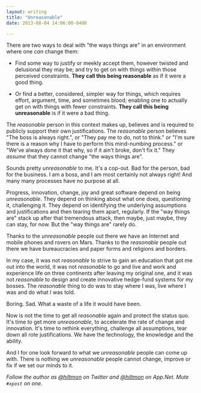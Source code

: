 ```yaml
---
layout: writing
title: "Unreasonable"
date: 2013-08-04 14:06:00-0400

---
```


There are two ways to deal with "the ways things are" in an environment where one *can* change them:

* Find some way to justify or meekly accept them, however twisted and delusional they may be; and try to get on with things within those perceived constraints. **They call this being reasonable** as if it were a good thing.

* Or find a better, considered, simpler way for things, which requires effort, argument, time, and sometimes blood; enabling one to actually get on with things with fewer constraints. **They call this being unreasonable** is if it were a bad thing.

The *reasonable* person in this context makes up, believes and is required to publicly support their own justifications. The *reasonable* person believes "The boss is always right.", or "They pay me to do, not to think." or "I'm sure there is a reason why I have to perform this mind-numbing process." or "We've always done it that why, so if it ain't broke, don't fix it." They *assume* that they cannot change "the ways things are".

Sounds pretty *unreasonable* to me. It's a cop-out. Bad for the person, bad for the business. I am a boss, and I am most certainly not always right! And many many processes have no purpose at all.

Progress, innovation, change, joy and great software depend on being *unreasonable*. They depend on thinking about what one does, questioning it, challenging it. They depend on identifying the underlying assumptions and justifications and then tearing them apart, regularly. If the "way things are" stack up after that tremendous attack, then maybe, just maybe, they can stay, for now. But the "way things are" rarely do.

Thanks to the *unreasonable* people out there we have an Internet and mobile phones and rovers on Mars. Thanks to the *reasonable* people out there we have bureaucracies and paper forms and religions and borders.

In my case, it was not *reasonable* to strive to gain an education that got me out into the world, it was not *reasonable* to go and live and work and experience life on three continents after leaving my original one, and it was not *reasonable* to design and create innovative hedge-fund systems for my bosses. The *reasonable* thing to do was to stay where I was, live where I was and do what I was told.

Boring. Sad. What a waste of a life it would have been.

Now is not the time to get all *reasonable* again and protect the status quo. It's time to get more *unreasonable*, to accelerate the rate of change and innovation. It's time to rethink everything, challenge all assumptions, tear down all rote justifications. We have the technology, the knowledge and the ability.

And I for one look forward to what we *unreasonable* people can come up with. There is nothing we *unreasonable* people cannot change, improve or fix if we set our minds to it.

*Follow the author as [@hiltmon](https://twitter.com/hiltmon) on Twitter and [@hiltmon](http://alpha.app.net/hiltmon) on App.Net. Mute `#xpost` on one.*

